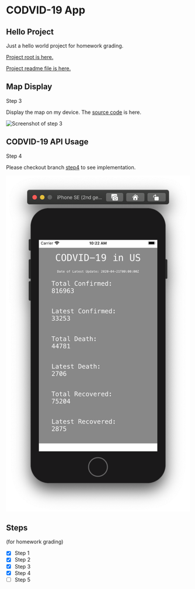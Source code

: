 <!--

Slide:
https://docs.google.com/presentation/d/1R1i_fc9uAcSylbZ0uu6gma8cF5VG0DXqznYduvO1VCQ/edit#slide=id.g729a8d16a3_0_37

    Step 1: Setup your REACT Native Environment
    https://reactnative.dev/docs/environment-setup
    
    Step 2: Go through REACT native Tutorial
    https://reactnative.dev/docs/tutorial
    
    Step 3: Develop use case to display a map.
    https://github.com/react-native-community/react-native-maps
    
    Step 4: On separate branch, exercise the CODVID-19 API (Documentation using postman)
        and display the data in your application as text.  Be fancy!  Style your results.
    https://covid19api.com/
    https://documenter.getpostman.com/view/10808728/SzS8rjbc?version=latest
    
    Step 5: Overlay the data on the maps.

-->


# CODVID-19 App

## Hello Project
Just a hello world project for homework grading.

[Project root is here.](HelloProject)

[Project readme file is here.](HelloProject/Readme.md)


## Map Display
Step 3

Display the map on my device. The [source code](steps/App_Step3.js) is here.

![Screenshot of step 3](steps/Screenshot_Step3.jpeg)


## CODVID-19 API Usage
Step 4

Please checkout branch [step4](https://github.com/BUEC500C1/codvid-app-JWangNov/tree/step4) to see implementation.

![Screenshot of step 4](steps/Screenshot_Step4.png)


## Steps
(for homework grading)
- [X] Step 1
- [X] Step 2
- [X] Step 3
- [X] Step 4
- [ ] Step 5
